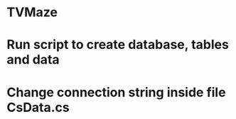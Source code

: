 # TVMaze
# Run script to create database, tables and data
# Change connection string inside file CsData.cs